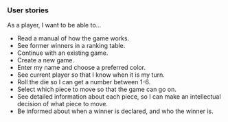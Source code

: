 ### User stories

As a player, I want to be able to...

- Read a manual of how the game works.
- See former winners in a ranking table.
- Continue with an existing game.
- Create a new game.
- Enter my name and choose a preferred color.
- See current player so that I know when it is my turn.
- Roll the die so I can get a number between 1-6.
- Select which piece to move so that the game can go on.
- See detailed information about each piece, so I can make an intellectual decision of what piece to move.
- Be informed about when a winner is declared, and who the winner is.